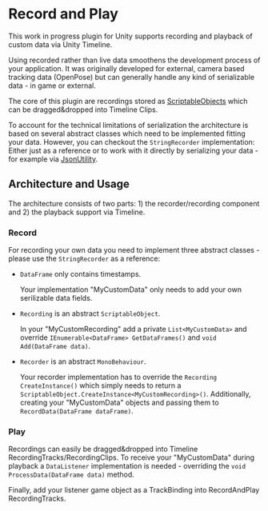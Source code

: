 # Record and Play

This work in progress plugin for Unity supports recording and playback of custom data via Unity Timeline.

Using recorded rather than live data smoothens the development process of your application. 
It was originally developed for external, camera based tracking data (OpenPose) but can generally handle any kind of serializable data - in game or external.

The core of this plugin are recordings stored as [ScriptableObjects](https://docs.unity3d.com/ScriptReference/ScriptableObject.html) which can be dragged&dropped into Timeline Clips. 

To account for the technical limitations of serialization the architecture is based on several abstract classes which need to be implemented fitting your data. 
However, you can checkout the `StringRecorder` implementation: Either just as a reference or to work with it directly by serializing your data - for example via [JsonUtility](https://docs.unity3d.com/ScriptReference/JsonUtility.html).

## Architecture and Usage

The architecture consists of two parts: 1) the recorder/recording component and 2) the playback support via Timeline.

### Record 

For recording your own data you need to implement three abstract classes - please use the `StringRecorder` as a reference: 

* `DataFrame` only contains timestamps. 

  Your implementation "MyCustomData" only needs to add your own serilizable data fields.
  
* `Recording` is an abstract `ScriptableObject`. 
  
  In your "MyCustomRecording" add a private `List<MyCustomData>` and override `IEnumerable<DataFrame> GetDataFrames()` and `void Add(DataFrame data)`. 
  
* `Recorder` is an abstract `MonoBehaviour`.

  Your recorder implementation has to override the `Recording CreateInstance()` which simply needs to return a `ScriptableObject.CreateInstance<MyCustomRecording>()`. 
  Additionally, creating your "MyCustomData" objects and passing them to `RecordData(DataFrame dataFrame)`.
  
### Play

Recordings can easily be dragged&dropped into Timeline RecordingTracks/RecordingClips. To receive your "MyCustomData" during playback 
a `DataListener` implementation is needed - overriding the `void ProcessData(DataFrame data)` method. 

Finally, add your listener game object as a TrackBinding into RecordAndPlay RecordingTracks.
